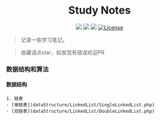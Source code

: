 <h1 align="center">Study Notes</h1>
<p align="center">
<a href="https://github.com/skylarzhs/study-notes"><img src="https://img.shields.io/github/forks/skylarzhs/study-notes.svg"></a>
<a href="https://github.com/skylarzhs/study-notes"><img src="https://img.shields.io/github/stars/skylarzhs/study-notes.svg"></a>
<a href="https://github.com/skylarzhs/study-notes"><img src="https://img.shields.io/badge/php-7.0%2B-blue.svg""></a>
<a href="https://opensource.org/licenses/MIT"><img src="https://img.shields.io/cocoapods/l/AFNetworking.svg" alt="License"></a>
</p>

> 记录一些学习笔记。

> 收藏请点star，如发现有错误欢迎PR

### 数据结构和算法

#### 数据结构
    1. 链表
    - [单链表](dataStructure/LinkedList/SingleLinkedList.php)
    - [双链表](dataStructure/LinkedList/DoubleLinkedList.php)